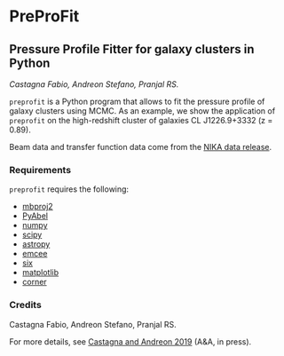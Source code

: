 # PreProFit
## Pressure Profile Fitter for galaxy clusters in Python
*Castagna Fabio, Andreon Stefano, Pranjal RS.*

`preprofit` is a Python program that allows to fit the pressure profile of galaxy clusters using MCMC.
As an example, we show the application of `preprofit` on the high-redshift cluster of galaxies CL J1226.9+3332 (z = 0.89).

Beam data and transfer function data come from the [NIKA data release](http://lpsc.in2p3.fr/NIKA2LPSZ/nika2sz.release.php).

### Requirements
`preprofit` requires the following:
- [mbproj2](https://github.com/jeremysanders/mbproj2)
- [PyAbel](https://github.com/PyAbel/PyAbel)
- [numpy](http://www.numpy.org/)
- [scipy](http://www.scipy.org/)
- [astropy](http://www.astropy.org/)
- [emcee](http://dan.iel.fm/emcee/)
- [six](https://pypi.org/project/six/)
- [matplotlib](https://matplotlib.org/)
- [corner](https://pypi.org/project/corner/)

### Credits
Castagna Fabio, Andreon Stefano, Pranjal RS.

For more details, see [Castagna and Andreon 2019](https://arxiv.org/abs/1910.06620) (A&A, in press).
